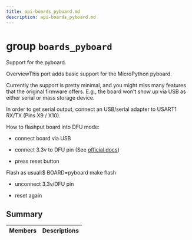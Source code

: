 ```yaml
---
title: api-boards_pyboard.md
description: api-boards_pyboard.md
---
```

# group `boards_pyboard` 

Support for the pyboard.

OverviewThis port adds basic support for the MicroPython pyboard.

Currently the support is pretty minimal, and you might miss many features that the original firmware offers. E.g., the board won't show up via USB as either serial or mass storage device.

In order to get serial output, connect an USB/serial adapter to USART1 RX/TX (Pins X9 / X10).

How to flashput board into DFU mode:

* connect board via USB

* connect 3.3v to DFU pin (See [official docs](https://github.com/micropython/micropython/wiki/Pyboard-Firmware-Update))

* press reset button

Flash as usual:$ BOARD=pyboard make flash

* unconnect 3.3v/DFU pin

* reset again

## Summary

 Members                        | Descriptions                                
--------------------------------|---------------------------------------------

